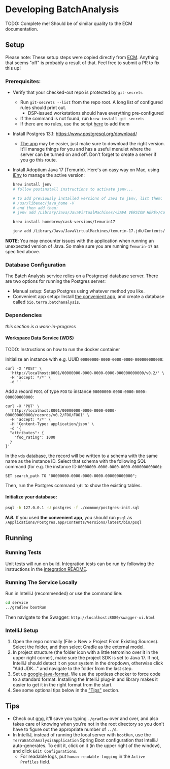 # Developing BatchAnalysis

TODO: Complete me! Should be of similar quality to the ECM documentation.


## Setup

Please note: These setup steps were copied directly from [ECM](https://github.com/DataBiosphere/terra-external-credentials-manager/blob/dev/DEVELOPMENT.md). Anything
that seems "off" is probably a result of that. Feel free to submit a PR to fix this up!

### Prerequisites:

- Verify that your checked-out repo is protected by `git-secrets`
  - Run `git-secrets --list` from the repo root. A long list of configured rules should print out.
    - DSP-issued workstations should have everything pre-configured
  - If the command is not found, run `brew install git-secrets`
  - If there are no rules, use the script [here](https://github.com/broadinstitute/dsp-appsec-gitsecrets-client#setup) to add them
- Install Postgres 13.1: https://www.postgresql.org/download/
  - [The app](https://postgresapp.com/downloads.html) may be easier, just make sure to download the right version. It'll manage things for you and has a useful menulet where the server can be turned on and off. Don't forget to create a server if you go this route.
- Install Adoptium Java 17 (Temurin). Here's an easy way on Mac, using [jEnv](https://www.jenv.be/) to manage the active version:

    ```sh
    brew install jenv
    # follow postinstall instructions to activate jenv...

    # to add previously installed versions of Java to jEnv, list them:
    # /usr/libexec/java_home -V
    # and then add them:
    # jenv add /Library/Java/JavaVirtualMachines/<JAVA VERSION HERE>/Contents/Home

    brew install homebrew/cask-versions/temurin17

    jenv add /Library/Java/JavaVirtualMachines/temurin-17.jdk/Contents/Home
    ```

**NOTE**: You may encounter issues with the application when running an unexpected version of Java. So make sure you are running `Temurin-17` as specified above.


### Database Configuration
The Batch Analysis service relies on a Postgresql database server. There are two options for running the Postgres server:

- Manual setup:
  Setup Postgres using whatever method you like.
- Convenient app setup:
  Install [the convenient app](https://postgresapp.com/), and create a database called `bio.terra.batchanalysis`.

### Dependencies

*this section is a work-in-progress*

#### Workspace Data Service (WDS)

TODO: Instructions on how to run the docker container

Initialize an instance with e.g. UUID `00000000-0000-0000-0000-000000000000`:
```
curl -X 'POST' \
  'http://localhost:8001/00000000-0000-0000-0000-000000000000/v0.2/' \
  -H 'accept: */*' \
  -d ''
```

Add a record `FOO1` of type `FOO` to instance `00000000-0000-0000-0000-000000000000`:
```
curl -X 'PUT' \
  'http://localhost:8001/00000000-0000-0000-0000-000000000000/records/v0.2/FOO/FOO1' \
  -H 'accept: */*' \
  -H 'Content-Type: application/json' \
  -d '{
  "attributes": {
    "foo_rating": 1000
  }
}'
```

In the `wds` database, the record will be written to a schema with the same name as the instance ID.
Select that schema with the following SQL command (for e.g. the instance ID `00000000-0000-0000-0000-000000000000`):

```
SET search_path TO "00000000-0000-0000-0000-000000000000";
```

Then, run the Postgres command `\dt` to show the existing tables.


#### Initialize your database:
```sh
psql -h 127.0.0.1 -U postgres -f ./common/postgres-init.sql
```
***N.B.*** If you used **the convenient app**, you should run `psql` as `/Applications/Postgres.app/Contents/Versions/latest/bin/psql`

## Running

### Running Tests

Unit tests will run on build.  Integration tests can be run by following the instructions in the [integration README](/integration/README.md).

### Running The Service Locally

Run in IntelliJ (recommended) or use the command line:

```sh
cd service
../gradlew bootRun
```

Then navigate to the Swagger: `http://localhost:8080/swagger-ui.html`

### IntelliJ Setup

1. Open the repo normally (File > New > Project From Existing Sources). Select the folder, and then select Gradle as the external model.
2. In project structure (the folder icon with a little tetromino over it in the upper
   right corner), make sure the project SDK is set to Java 17. If not, IntelliJ should
   detect it on your system in the dropdown, otherwise click "Add JDK..." and navigate to
   the folder from the last step.
3. Set up [google-java-format](https://github.com/google/google-java-format). We use the
   spotless checker to force code to a standard format. Installing the IntelliJ plug-in
   and library makes it easier to get it in the right format from the start.
4. See some optional tips below in the ["Tips"](#tips) section.

## Tips
- Check out [gng](https://github.com/gdubw/gng), it'll save you typing `./gradlew` over
  and over, and also takes care of knowing when you're not in the root directory so you
  don't have to figure out the appropriate number of `../`s.
- In IntelliJ, instead of running the local server with `bootRun`, use the `TerraBatchAnalysisApplication` Spring
  Boot configuration that IntelliJ auto-generates. To edit it, click on it (in the upper
  right of the window), and click `Edit Configurations`.
    - For readable logs, put `human-readable-logging` in the `Active Profiles` field.
